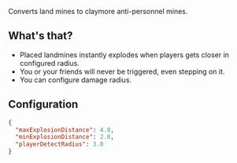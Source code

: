 Converts land mines to claymore anti-personnel mines.

## What's that?

* Placed landmines instantly explodes when players gets closer in configured radius.
* You or your friends will never be triggered, even stepping on it.
* You can configure damage radius.

## Configuration

```json
{
  "maxExplosionDistance": 4.0,
  "minExplosionDistance": 2.0,
  "playerDetectRadius": 3.0
}
```